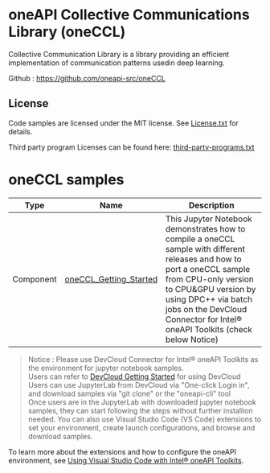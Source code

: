 # oneAPI Collective Communications Library (oneCCL)

Collective Communication Library is a library providing an efficient implementation of communication patterns usedin deep learning.

Github : https://github.com/oneapi-src/oneCCL

## License
Code samples are licensed under the MIT license. See
[License.txt](https://github.com/oneapi-src/oneAPI-samples/blob/master/License.txt) for details.

Third party program Licenses can be found here: [third-party-programs.txt](https://github.com/oneapi-src/oneAPI-samples/blob/master/third-party-programs.txt)

# oneCCL samples

| Type      | Name                 | Description                                                  |
| --------- | ----------------------- | ------------------------------------------------------------ |
| Component | [oneCCL_Getting_Started](oneCCL_Getting_Started.ipynb) |This Jupyter Notebook demonstrates how to compile a oneCCL sample with different releases and how to port a oneCCL sample from CPU-only version to CPU&GPU version by using DPC++ via batch jobs on the DevCloud Connector for Intel® oneAPI Toolkits (check below Notice)|
>  Notice : Please use DevCloud Connector for Intel® oneAPI Toolkits as the environment for jupyter notebook samples. \
Users can refer to [DevCloud Getting Started](https://devcloud.intel.com/oneapi/get-started/) for using DevCloud \
Users can use JupyterLab from DevCloud via "One-click Login in", and download samples via "git clone" or the "oneapi-cli" tool \
Once users are in the JupyterLab with downloaded jupyter notebook samples, they can start following the steps without further installion needed.
You can also use Visual Studio Code (VS Code) extensions to set your environment, create launch configurations,
and browse and download samples.

To learn more about the extensions and how to configure the oneAPI environment, see
[Using Visual Studio Code with Intel® oneAPI Toolkits](https://software.intel.com/content/www/us/en/develop/documentation/using-vs-code-with-intel-oneapi/top.html).